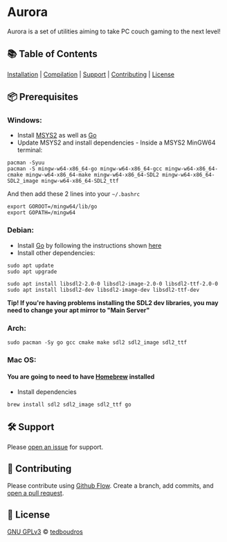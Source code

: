 # Aurora

Aurora is a set of utilities aiming to take PC couch gaming to the next level!

## :books: Table of Contents

[Installation](#package-installation) | [Compilation](#rocket-compilation) | [Support](#hammer_and_wrench-support)
| [Contributing](#memo-contributing) | [License](#scroll-license)

## :package: Prerequisites

### Windows:

- Install [MSYS2](https://www.msys2.org/) as well as [Go](https://golang.org/)
- Update MSYS2 and install dependencies - Inside a MSYS2 MinGW64 terminal:

```shell
pacman -Syuu
pacman -S mingw-w64-x86_64-go mingw-w64-x86_64-gcc mingw-w64-x86_64-cmake mingw-w64-x86_64-make mingw-w64-x86_64-SDL2 mingw-w64-x86_64-SDL2_image mingw-w64-x86_64-SDL2_ttf
```
And then add these 2 lines into your `~/.bashrc`
```shell
export GOROOT=/mingw64/lib/go
export GOPATH=/mingw64
```

### Debian:

- Install [Go](https://golang.org/) by following the instructions shown [here](https://golang.org/doc/install)
- Install other dependencies:

```shell
sudo apt update
sudo apt upgrade

sudo apt install libsdl2-2.0-0 libsdl2-image-2.0-0 libsdl2-ttf-2.0-0
sudo apt install libsdl2-dev libsdl2-image-dev libsdl2-ttf-dev
```

**Tip! If you're having problems installing the SDL2 dev libraries, you may need to change your apt mirror to "Main
Server"**

### Arch:
```shell
sudo pacman -Sy go gcc cmake make sdl2 sdl2_image sdl2_ttf
```


### Mac OS:

#### You are going to need to have [Homebrew](https://brew.sh/) installed

- Install dependencies

```shell
brew install sdl2 sdl2_image sdl2_ttf go
```

## :hammer_and_wrench: Support

Please [open an issue](https://github.com/tedboudros/aurora/issues/new) for support.

## :memo: Contributing

Please contribute using [Github Flow](https://guides.github.com/introduction/flow/). Create a branch, add commits,
and [open a pull request](https://github.com/tedboudros/aurora/compare/).

## :scroll: License

[GNU GPLv3](LICENSE) © [tedboudros](https://github.com/tedboudros)

